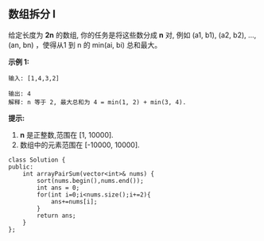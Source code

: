 ## 数组拆分 I

给定长度为 **2n** 的数组, 你的任务是将这些数分成 **n** 对, 例如 (a1, b1), (a2, b2), ..., (an, bn) ，使得从1 到 n 的 min(ai, bi) 总和最大。

**示例 1:**

```
输入: [1,4,3,2]

输出: 4
解释: n 等于 2, 最大总和为 4 = min(1, 2) + min(3, 4).
```

**提示:**

1. **n** 是正整数,范围在 [1, 10000].
2. 数组中的元素范围在 [-10000, 10000].

```
class Solution {
public:
    int arrayPairSum(vector<int>& nums) {
        sort(nums.begin(),nums.end());
        int ans = 0;
        for(int i=0;i<nums.size();i+=2){
            ans+=nums[i];
        }
        return ans;
    }
};
```

